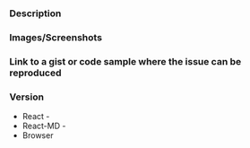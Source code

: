 <!-- 
Do you have a general question? Please try reaching out in the [slack](https://react-md.herokuapp.com/) channel.

When creating an issue, please follow the following format for the issue title:
[ComponentName] - Description of issue or feature

This will allow for easier searching of existing issues and help me determine which issues I can work together on in a patch. In addition, please add as much information as possible that is listed below to help me figure out what the issue or feature request is. Thanks!
-->
### Description
### Images/Screenshots
### Link to a gist or code sample where the issue can be reproduced
<!--
You can save me even more time and help debugging process by using this codepen template:
https://codepen.io/mlaursen03/pen/ZLMWwX
-->
### Version
- React -
- React-MD -
- Browser <!-- if browser specific -->
